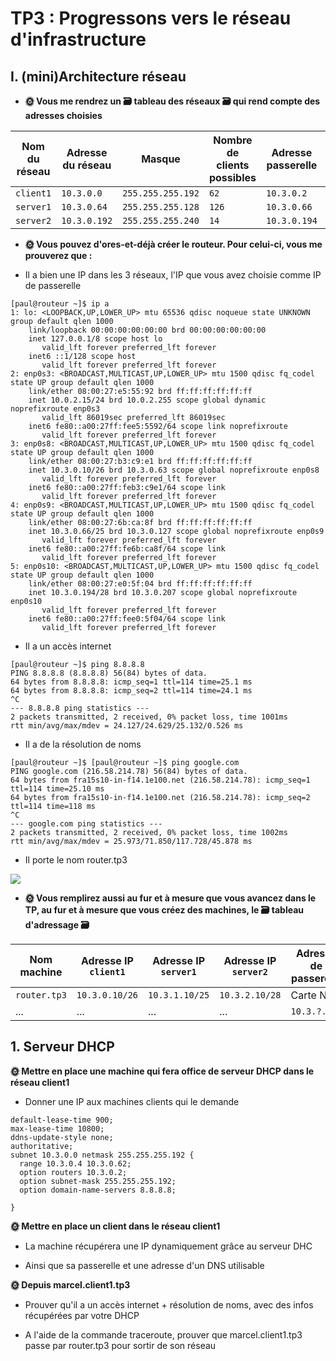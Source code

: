 # TP3 : Progressons vers le réseau d'infrastructure

## I. (mini)Architecture réseau

* **🌞 Vous me rendrez un 🗃️ tableau des réseaux 🗃️ qui rend compte des adresses choisies**

| Nom du réseau | Adresse du réseau | Masque        | Nombre de clients possibles | Adresse passerelle | [Adresse broadcast](../../cours/lexique/README.md#adresse-de-diffusion-ou-broadcast-address) |
|---------------|-------------------|---------------|-----------------------------|--------------------|----------------------------------------------------------------------------------------------|
| `client1`     | `10.3.0.0`        | `255.255.255.192` | `62`                           | `10.3.0.2`         | `10.3.0.63`                                                                                   |
| `server1`     | `10.3.0.64`        | `255.255.255.128` | `126`                           | `10.3.0.66`         | `10.3.1.190`                                                                                   |
| `server2`     | `10.3.0.192`        | `255.255.255.240` | `14`                           | `10.3.0.194`         | `10.3.2.207`                                                                                   |

* **🌞 Vous pouvez d'ores-et-déjà créer le routeur. Pour celui-ci, vous me prouverez que :**

* Il a bien une IP dans les 3 réseaux, l'IP que vous avez choisie comme IP de passerelle

```
[paul@routeur ~]$ ip a
1: lo: <LOOPBACK,UP,LOWER_UP> mtu 65536 qdisc noqueue state UNKNOWN group default qlen 1000
    link/loopback 00:00:00:00:00:00 brd 00:00:00:00:00:00
    inet 127.0.0.1/8 scope host lo
       valid_lft forever preferred_lft forever
    inet6 ::1/128 scope host
       valid_lft forever preferred_lft forever
2: enp0s3: <BROADCAST,MULTICAST,UP,LOWER_UP> mtu 1500 qdisc fq_codel state UP group default qlen 1000
    link/ether 08:00:27:e5:55:92 brd ff:ff:ff:ff:ff:ff
    inet 10.0.2.15/24 brd 10.0.2.255 scope global dynamic noprefixroute enp0s3
       valid_lft 86019sec preferred_lft 86019sec
    inet6 fe80::a00:27ff:fee5:5592/64 scope link noprefixroute
       valid_lft forever preferred_lft forever
3: enp0s8: <BROADCAST,MULTICAST,UP,LOWER_UP> mtu 1500 qdisc fq_codel state UP group default qlen 1000
    link/ether 08:00:27:b3:c9:e1 brd ff:ff:ff:ff:ff:ff
    inet 10.3.0.10/26 brd 10.3.0.63 scope global noprefixroute enp0s8
       valid_lft forever preferred_lft forever
    inet6 fe80::a00:27ff:feb3:c9e1/64 scope link
       valid_lft forever preferred_lft forever
4: enp0s9: <BROADCAST,MULTICAST,UP,LOWER_UP> mtu 1500 qdisc fq_codel state UP group default qlen 1000
    link/ether 08:00:27:6b:ca:8f brd ff:ff:ff:ff:ff:ff
    inet 10.3.0.66/25 brd 10.3.0.127 scope global noprefixroute enp0s9
       valid_lft forever preferred_lft forever
    inet6 fe80::a00:27ff:fe6b:ca8f/64 scope link
       valid_lft forever preferred_lft forever
5: enp0s10: <BROADCAST,MULTICAST,UP,LOWER_UP> mtu 1500 qdisc fq_codel state UP group default qlen 1000
    link/ether 08:00:27:e0:5f:04 brd ff:ff:ff:ff:ff:ff
    inet 10.3.0.194/28 brd 10.3.0.207 scope global noprefixroute enp0s10
       valid_lft forever preferred_lft forever
    inet6 fe80::a00:27ff:fee0:5f04/64 scope link
       valid_lft forever preferred_lft forever
```

* Il a un accès internet

```
[paul@routeur ~]$ ping 8.8.8.8
PING 8.8.8.8 (8.8.8.8) 56(84) bytes of data.
64 bytes from 8.8.8.8: icmp_seq=1 ttl=114 time=25.1 ms
64 bytes from 8.8.8.8: icmp_seq=2 ttl=114 time=24.1 ms
^C
--- 8.8.8.8 ping statistics ---
2 packets transmitted, 2 received, 0% packet loss, time 1001ms
rtt min/avg/max/mdev = 24.127/24.629/25.132/0.526 ms
```

* Il a de la résolution de noms

```
[paul@routeur ~]$ [paul@routeur ~]$ ping google.com
PING google.com (216.58.214.78) 56(84) bytes of data.
64 bytes from fra15s10-in-f14.1e100.net (216.58.214.78): icmp_seq=1 ttl=114 time=25.10 ms
64 bytes from fra15s10-in-f14.1e100.net (216.58.214.78): icmp_seq=2 ttl=114 time=118 ms
^C
--- google.com ping statistics ---
2 packets transmitted, 2 received, 0% packet loss, time 1002ms
rtt min/avg/max/mdev = 25.973/71.850/117.728/45.878 ms
```

* Il porte le nom router.tp3

![](https://i.imgur.com/fpght2Q.png)



* **🌞 Vous remplirez aussi au fur et à mesure que vous avancez dans le TP, au fur et à mesure que vous créez des machines, le 🗃️ tableau d'adressage 🗃**

| Nom machine  | Adresse IP `client1` | Adresse IP `server1` | Adresse IP `server2` | Adresse de passerelle |
|--------------|----------------------|----------------------|----------------------|-----------------------|
| `router.tp3` | `10.3.0.10/26`         | `10.3.1.10/25`         | `10.3.2.10/28`         | Carte NAT             |
| ...          | ...                  | ...                  | ...                  | `10.3.?.?/?`          |

## 1. Serveur DHCP

**🌞 Mettre en place une machine qui fera office de serveur DHCP dans le réseau client1**

* Donner une IP aux machines clients qui le demande

```
default-lease-time 900;
max-lease-time 10800;
ddns-update-style none;
authoritative;
subnet 10.3.0.0 netmask 255.255.255.192 {
  range 10.3.0.4 10.3.0.62;
  option routers 10.3.0.2;
  option subnet-mask 255.255.255.192;
  option domain-name-servers 8.8.8.8;

}
```


**🌞 Mettre en place un client dans le réseau client1**

* La machine récupérera une IP dynamiquement grâce au serveur DHC

* Ainsi que sa passerelle et une adresse d'un DNS utilisable

**🌞 Depuis marcel.client1.tp3**

* Prouver qu'il a un accès internet + résolution de noms, avec des infos récupérées par votre DHCP

* A l'aide de la commande traceroute, prouver que marcel.client1.tp3 passe par router.tp3 pour sortir de son réseau
